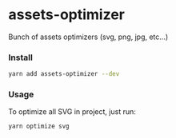 # assets-optimizer
Bunch of assets optimizers (svg, png, jpg, etc...)


### Install

```sh
yarn add assets-optimizer --dev
```

### Usage

To optimize all SVG in project, just run:
```sh
yarn optimize svg
```
